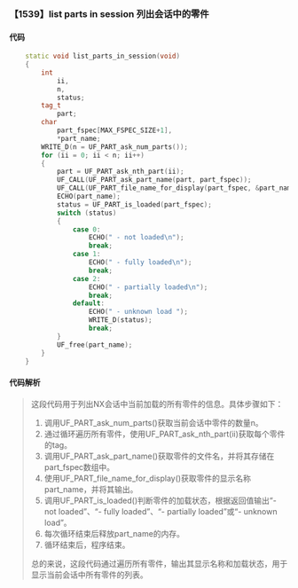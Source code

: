 ### 【1539】list parts in session 列出会话中的零件

#### 代码

```cpp
    static void list_parts_in_session(void)  
    {  
        int  
            ii,  
            n,  
            status;  
        tag_t  
            part;  
        char  
            part_fspec[MAX_FSPEC_SIZE+1],  
            *part_name;  
        WRITE_D(n = UF_PART_ask_num_parts());  
        for (ii = 0; ii < n; ii++)  
        {  
            part = UF_PART_ask_nth_part(ii);  
            UF_CALL(UF_PART_ask_part_name(part, part_fspec));  
            UF_CALL(UF_PART_file_name_for_display(part_fspec, &part_name));  
            ECHO(part_name);  
            status = UF_PART_is_loaded(part_fspec);  
            switch (status)  
            {  
                case 0:  
                    ECHO(" - not loaded\n");  
                    break;  
                case 1:  
                    ECHO(" - fully loaded\n");  
                    break;  
                case 2:  
                    ECHO(" - partially loaded\n");  
                    break;  
                default:  
                    ECHO(" - unknown load ");  
                    WRITE_D(status);  
                    break;  
            }  
            UF_free(part_name);  
        }  
    }

```

#### 代码解析

> 这段代码用于列出NX会话中当前加载的所有零件的信息。具体步骤如下：
>
> 1. 调用UF_PART_ask_num_parts()获取当前会话中零件的数量n。
> 2. 通过循环遍历所有零件，使用UF_PART_ask_nth_part(ii)获取每个零件的tag。
> 3. 调用UF_PART_ask_part_name()获取零件的文件名，并将其存储在part_fspec数组中。
> 4. 使用UF_PART_file_name_for_display()获取零件的显示名称part_name，并将其输出。
> 5. 调用UF_PART_is_loaded()判断零件的加载状态，根据返回值输出“- not loaded”、“- fully loaded”、“- partially loaded”或“- unknown load”。
> 6. 每次循环结束后释放part_name的内存。
> 7. 循环结束后，程序结束。
>
> 总的来说，这段代码通过遍历所有零件，输出其显示名称和加载状态，用于显示当前会话中所有零件的列表。
>
